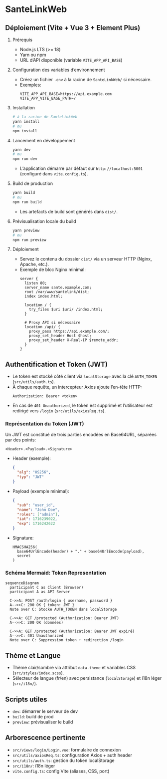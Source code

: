 # SanteLinkWeb

## Déploiement (Vite + Vue 3 + Element Plus)

1. Prérequis
   - Node.js LTS (>= 18)
   - Yarn ou npm
   - URL d’API disponible (variable `VITE_APP_API_BASE`)

2. Configuration des variables d’environnement
   - Créez un fichier `.env` à la racine de `SanteLinkWeb/` si nécessaire.
   - Exemples:
     ```env
     VITE_APP_API_BASE=https://api.example.com
     VITE_APP_VITE_BASE_PATH=/
     ```

3. Installation
   ```bash
   # à la racine de SanteLinkWeb
   yarn install
   # ou
   npm install
   ```

4. Lancement en développement
   ```bash
   yarn dev
   # ou
   npm run dev
   ```
   - L’application démarre par défaut sur `http://localhost:5001` (configuré dans `vite.config.ts`).

5. Build de production
   ```bash
   yarn build
   # ou
   npm run build
   ```
   - Les artefacts de build sont générés dans `dist/`.

6. Prévisualisation locale du build
   ```bash
   yarn preview
   # ou
   npm run preview
   ```

7. Déploiement
   - Servez le contenu du dossier `dist/` via un serveur HTTP (Nginx, Apache, etc.).
   - Exemple de bloc Nginx minimal:
     ```nginx
     server {
       listen 80;
       server_name sante.example.com;
       root /var/www/santelink/dist;
       index index.html;

       location / {
         try_files $uri $uri/ /index.html;
       }

       # Proxy API si nécessaire
       location /api/ {
         proxy_pass https://api.example.com/;
         proxy_set_header Host $host;
         proxy_set_header X-Real-IP $remote_addr;
       }
     }
     ```

## Authentification et Token (JWT)

- Le token est stocké côté client via `localStorage` avec la clé `AUTH_TOKEN` (`src/utils/auth.ts`).
- À chaque requête, un intercepteur Axios ajoute l’en-tête HTTP:
  ```http
  Authorization: Bearer <token>
  ```
- En cas de `401 Unauthorized`, le token est supprimé et l’utilisateur est redirigé vers `/login` (`src/utils/axiosReq.ts`).

### Représentation du Token (JWT)

Un JWT est constitué de trois parties encodées en Base64URL, séparées par des points:

```
<Header>.<Payload>.<Signature>
```

- Header (exemple):
  ```json
  {
    "alg": "HS256",
    "typ": "JWT"
  }
  ```
- Payload (exemple minimal):
  ```json
  {
    "sub": "user_id",
    "name": "John Doe",
    "roles": ["admin"],
    "iat": 1716239022,
    "exp": 1716242622
  }
  ```
- Signature:
  ```
  HMACSHA256(
    base64UrlEncode(header) + "." + base64UrlEncode(payload),
    secret
  )
  ```

### Schéma Mermaid: Token Representation

```mermaid
sequenceDiagram
  participant C as Client (Browser)
  participant A as API Server

  C->>A: POST /auth/login { username, password }
  A-->>C: 200 OK { token: JWT }
  Note over C: Stocke AUTH_TOKEN dans localStorage

  C->>A: GET /protected (Authorization: Bearer JWT)
  A-->>C: 200 OK (données)

  C->>A: GET /protected (Authorization: Bearer JWT expiré)
  A-->>C: 401 Unauthorized
  Note over C: Suppression token + redirection /login
```

## Thème et Langue

- Thème clair/sombre via attribut `data-theme` et variables CSS (`src/styles/index.scss`).
- Sélecteur de langue (fr/en) avec persistance (`localStorage`) et i18n léger (`src/i18n/`).

## Scripts utiles

- `dev`: démarrer le serveur de dev
- `build`: build de prod
- `preview`: prévisualiser le build

## Arborescence pertinente

- `src/views/login/Login.vue`: formulaire de connexion
- `src/utils/axiosReq.ts`: configuration Axios + auth header
- `src/utils/auth.ts`: gestion du token localStorage
- `src/i18n/`: i18n léger
- `vite.config.ts`: config Vite (aliases, CSS, port)
